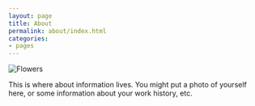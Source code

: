 ```yaml
---
layout: page
title: About
permalink: about/index.html
categories:
- pages
---
```


<div><img src='/images/about-flowers.jpg' alt='Flowers' /></div>

<!-- above is a tiny little tweak! p tags have a little of top space.
if you want your image on the about page to be flush with the name
bit of the website, wrap the img in a div! -->

This is where about information lives. You
might put a photo of yourself here, or some information
about your work history, etc.
